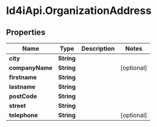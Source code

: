 # Id4iApi.OrganizationAddress

## Properties
Name | Type | Description | Notes
------------ | ------------- | ------------- | -------------
**city** | **String** |  | 
**companyName** | **String** |  | [optional] 
**firstname** | **String** |  | 
**lastname** | **String** |  | 
**postCode** | **String** |  | 
**street** | **String** |  | 
**telephone** | **String** |  | [optional] 


